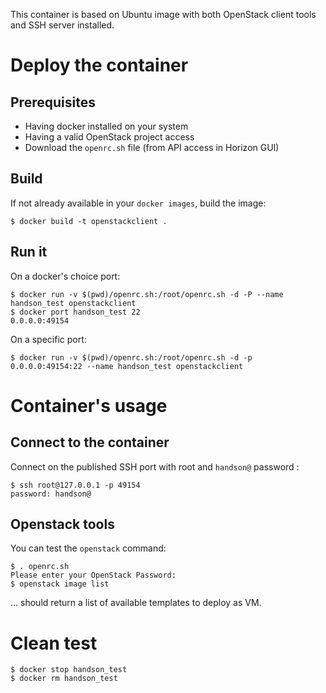This container is based on Ubuntu image with both OpenStack client tools and SSH server installed.

# Deploy the container

## Prerequisites

* Having docker installed on your system
* Having a valid OpenStack project access
* Download the `openrc.sh` file (from API access in Horizon GUI)

## Build

If not already available in your `docker images`, build the image:

    $ docker build -t openstackclient .

## Run it

On a docker's choice port:

    $ docker run -v $(pwd)/openrc.sh:/root/openrc.sh -d -P --name handson_test openstackclient
    $ docker port handson_test 22
    0.0.0.0:49154

On a specific port:

    $ docker run -v $(pwd)/openrc.sh:/root/openrc.sh -d -p 0.0.0.0:49154:22 --name handson_test openstackclient

# Container's usage

## Connect to the container

Connect on the published SSH port with root and `handson@` password :

    $ ssh root@127.0.0.1 -p 49154
    password: handson@

## Openstack tools

You can test the `openstack` command:

    $ . openrc.sh
    Please enter your OpenStack Password:
    $ openstack image list

... should return a list of available templates to deploy as VM.

# Clean test

    $ docker stop handson_test
    $ docker rm handson_test
